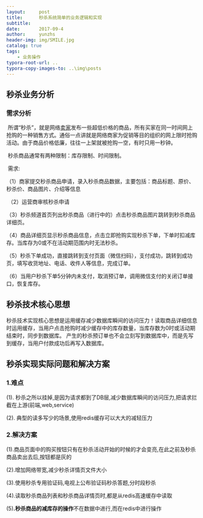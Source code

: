 ```yaml
---
layout:     post
title:      秒杀系统简单的业务逻辑和实现
subtitle:   
date:       2017-09-4
author:     yunzhs
header-img: img/SMILE.jpg
catalog: true
tags:
    - 业务操作
typora-root-url: ..
typora-copy-images-to: ..\img\posts
---
```


## 秒杀业务分析

### 需求分析

​	所谓“秒杀”，就是网络[卖家](https://baike.baidu.com/item/%E5%8D%96%E5%AE%B6)发布一些超低价格的商品，所有买家在同一时间网上抢购的一种销售方式。通俗一点讲就是网络商家为促销等目的组织的网上限时抢购活动。由于商品价格低廉，往往一上架就被抢购一空，有时只用一秒钟。

​	秒杀商品通常有两种限制：库存限制、时间限制。

​	需求:

​	（1）商家提交秒杀商品申请，录入秒杀商品数据，主要包括：商品标题、原价、秒杀价、商品图片、介绍等信息

​	（2）运营商审核秒杀申请

​	（3）秒杀频道首页列出秒杀商品（进行中的）点击秒杀商品图片跳转到秒杀商品详细页。

​	（4）商品详细页显示秒杀商品信息，点击立即抢购实现秒杀下单，下单时扣减库存。当库存为0或不在活动期范围内时无法秒杀。

​	（5）秒杀下单成功，直接跳转到支付页面（微信扫码），支付成功，跳转到成功页，填写收货地址、电话、收件人等信息，完成订单。

​	（6）当用户秒杀下单5分钟内未支付，取消预订单，调用微信支付的关闭订单接口，恢复库存。



## 秒杀技术核心思想

​	秒杀技术实现核心思想是运用缓存减少数据库瞬间的访问压力！读取商品详细信息时运用缓存，当用户点击抢购时减少缓存中的库存数量，当库存数为0时或活动期结束时，同步到数据库。 产生的秒杀预订单也不会立刻写到数据库中，而是先写到缓存，当用户付款成功后再写入数据库。



## 秒杀实现实际问题和解决方案

### 1.难点

(1). 秒杀之所以挂掉,是因为请求都到了DB层,减少数据库瞬间的访问压力,把请求拦截在上游(前端,web,service)

(2). 典型的读多写少的场景,使用redis缓存可以大大的减轻压力

### 2.解决方案

(1).商品页面中的购买按钮只有在秒杀活动开始的时候的才会变亮,在此之前及秒杀商品卖出去后,按钮都是灰的

(2).增加网络带宽,减少秒杀详情页文件大小

(3).使用秒杀专用验证码,电视上公布验证码秒杀答题,分时段秒杀

(4).读取秒杀商品列表和秒杀商品详情页时,都是从redis高速缓存中读取

(5)**.秒杀商品的减库存的操作**不在数据中进行,而在redis中进行操作



